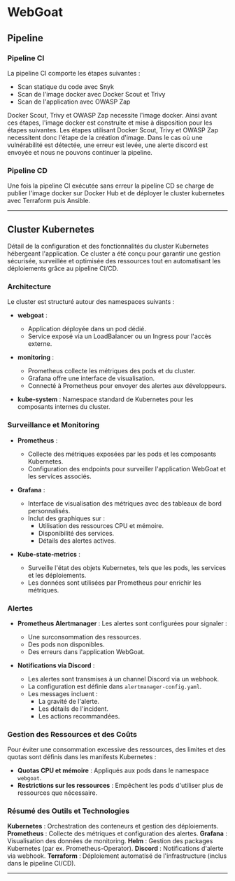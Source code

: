 # WebGoat

## Pipeline

### Pipeline CI

La pipeline CI comporte les étapes suivantes :
- Scan statique du code avec Snyk
- Scan de l'image docker avec Docker Scout et Trivy
- Scan de l'application avec OWASP Zap

Docker Scout, Trivy et OWASP Zap necessite l'image docker. Ainsi avant ces étapes, l'image docker est construite et mise à disposition pour les étapes suivantes. Les étapes utilisant Docker Scout, Trivy et OWASP Zap necessitent donc l'étape de la création d'image. 
Dans le cas où une vulnérabilité est détectée, une erreur est levée, une alerte discord est envoyée et nous ne pouvons continuer la pipeline.

### Pipeline CD

Une fois la pipeline CI exécutée sans erreur la pipeline CD se charge de publier l'image docker sur Docker Hub et de déployer le cluster kubernetes avec Terraform puis Ansible.

---

## Cluster Kubernetes

Détail de la configuration et des fonctionnalités du cluster Kubernetes hébergeant l'application. Ce cluster a été conçu pour garantir une gestion sécurisée, surveillée et optimisée des ressources tout en automatisant les déploiements grâce au pipeline CI/CD.

### Architecture

Le cluster est structuré autour des namespaces suivants :  

- **webgoat** : 
    - Application déployée dans un pod dédié.  
    - Service exposé via un LoadBalancer ou un Ingress pour l'accès externe.  

- **monitoring** : 
    - Prometheus collecte les métriques des pods et du cluster.  
    - Grafana offre une interface de visualisation.  
    - Connecté à Prometheus pour envoyer des alertes aux développeurs.

- **kube-system** : Namespace standard de Kubernetes pour les composants internes du cluster.

### Surveillance et Monitoring

- **Prometheus** :
    - Collecte des métriques exposées par les pods et les composants Kubernetes.  
    - Configuration des endpoints pour surveiller l'application WebGoat et les services associés.  

- **Grafana** :
    - Interface de visualisation des métriques avec des tableaux de bord personnalisés.  
    - Inclut des graphiques sur :  
        - Utilisation des ressources CPU et mémoire.  
        - Disponibilité des services.  
        - Détails des alertes actives.

- **Kube-state-metrics** :
    - Surveille l'état des objets Kubernetes, tels que les pods, les services et les déploiements.  
    - Les données sont utilisées par Prometheus pour enrichir les métriques.

### Alertes

- **Prometheus Alertmanager** : Les alertes sont configurées pour signaler :  
    - Une surconsommation des ressources.  
    - Des pods non disponibles.  
    - Des erreurs dans l'application WebGoat.

- **Notifications via Discord** :
    - Les alertes sont transmises à un channel Discord via un webhook.  
    - La configuration est définie dans `alertmanager-config.yaml`.  
    - Les messages incluent :  
        - La gravité de l'alerte.  
        - Les détails de l'incident.  
        - Les actions recommandées.

### Gestion des Ressources et des Coûts

Pour éviter une consommation excessive des ressources, des limites et des quotas sont définis dans les manifests Kubernetes :  
- **Quotas CPU et mémoire** : Appliqués aux pods dans le namespace `webgoat`.  
- **Restrictions sur les ressources** : Empêchent les pods d'utiliser plus de ressources que nécessaire.

### Résumé des Outils et Technologies

**Kubernetes** : Orchestration des conteneurs et gestion des déploiements.
**Prometheus** : Collecte des métriques et configuration des alertes.
**Grafana** : Visualisation des données de monitoring.
**Helm** : Gestion des packages Kubernetes (par ex. Prometheus-Operator).
**Discord** : Notifications d'alerte via webhook.
**Terraform** : Déploiement automatisé de l'infrastructure (inclus dans le pipeline CI/CD).

---